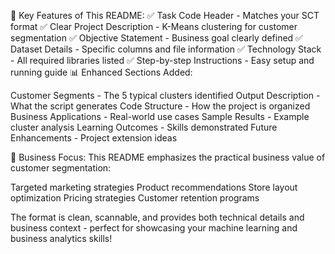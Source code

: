 🎯 Key Features of This README:
✅ Task Code Header - Matches your SCT format
✅ Clear Project Description - K-Means clustering for customer segmentation
✅ Objective Statement - Business goal clearly defined
✅ Dataset Details - Specific columns and file information
✅ Technology Stack - All required libraries listed
✅ Step-by-step Instructions - Easy setup and running guide
📊 Enhanced Sections Added:

Customer Segments - The 5 typical clusters identified
Output Description - What the script generates
Code Structure - How the project is organized
Business Applications - Real-world use cases
Sample Results - Example cluster analysis
Learning Outcomes - Skills demonstrated
Future Enhancements - Project extension ideas

💼 Business Focus:
This README emphasizes the practical business value of customer segmentation:

Targeted marketing strategies
Product recommendations
Store layout optimization
Pricing strategies
Customer retention programs

The format is clean, scannable, and provides both technical details and business context - perfect for showcasing your machine learning and business analytics skills!
